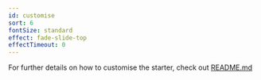```yaml
---
id: customise
sort: 6
fontSize: standard
effect: fade-slide-top
effectTimeout: 0
---
```


For further details on how to customise the starter, check out [README.md](https://github.com/jakeFromm/portfolio/blob/master/README.md)
